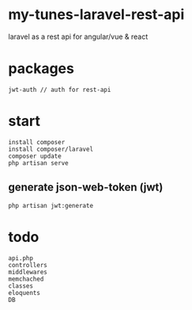 # my-tunes-laravel-rest-api
laravel as a rest api for angular/vue &amp; react

# packages
    jwt-auth // auth for rest-api

# start
    install composer
    install composer/laravel
    composer update
    php artisan serve

## generate json-web-token (jwt)
    php artisan jwt:generate

# todo
    api.php
    controllers
    middlewares
    memchached
    classes
    eloquents
    DB